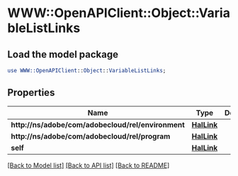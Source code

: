 # WWW::OpenAPIClient::Object::VariableListLinks

## Load the model package
```perl
use WWW::OpenAPIClient::Object::VariableListLinks;
```

## Properties
Name | Type | Description | Notes
------------ | ------------- | ------------- | -------------
**http://ns/adobe/com/adobecloud/rel/environment** | [**HalLink**](HalLink.md) |  | [optional] 
**http://ns/adobe/com/adobecloud/rel/program** | [**HalLink**](HalLink.md) |  | [optional] 
**self** | [**HalLink**](HalLink.md) |  | [optional] 

[[Back to Model list]](../README.md#documentation-for-models) [[Back to API list]](../README.md#documentation-for-api-endpoints) [[Back to README]](../README.md)


